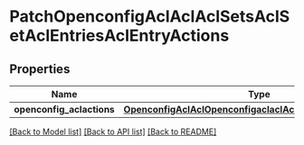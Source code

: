 # PatchOpenconfigAclAclAclSetsAclSetAclEntriesAclEntryActions

## Properties
Name | Type | Description | Notes
------------ | ------------- | ------------- | -------------
**openconfig_aclactions** | [**OpenconfigAclAclOpenconfigaclaclAclsetsAclentriesActions**](OpenconfigAclAclOpenconfigaclaclAclsetsAclentriesActions.md) |  | [optional] 

[[Back to Model list]](../README.md#documentation-for-models) [[Back to API list]](../README.md#documentation-for-api-endpoints) [[Back to README]](../README.md)


